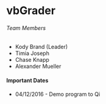 # vbGrader

###### Team Members
* Kody Brand (Leader)
* Timia Joseph
* Chase Knapp
* Alexander Mueller

#### Important Dates
* 04/12/2016 - Demo program to Qi
